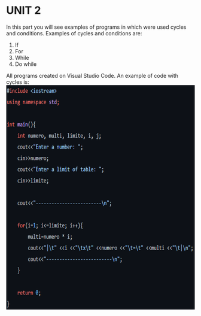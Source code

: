 # UNIT 2

In this part you will see examples of programs in which were used cycles and conditions.
Examples of cycles and conditions are:
1. If
2. For
3. While
4. Do while

All programs created on Visual Studio Code.
An example of code with cycles is:  
<img src="https://github.com/UP210913/UP210913_CPP/blob/main/imagenes/code.png?raw=true" width="600" height="600"/>
